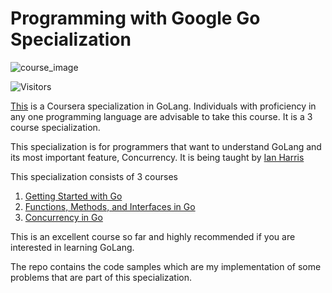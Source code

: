 # Programming with Google Go Specialization

![course_image](https://d3njjcbhbojbot.cloudfront.net/api/utilities/v1/imageproxy/https://d15cw65ipctsrr.cloudfront.net/93/7aca50b42f11e7849503d6352634bf/GOrdonGOpher.jpg?auto=format%2Ccompress&dpr=1&w=175&h=175&fit=fill&bg=FFF)

![Visitors](https://visitor-badge.laobi.icu/badge?page_id=rahulrachh.coursera-Programming-with-Google-Go-Specialization)

[This](https://www.coursera.org/specializations/google-golang) is a Coursera specialization in GoLang. Individuals with proficiency in any one programming language are advisable to take this course. It is a 3 course specialization.

This specialization is for programmers that want to understand GoLang and its most important feature, Concurrency. It is being taught by [Ian Harris](https://www.ics.uci.edu/~harris/)

This specialization consists of 3 courses
1. [Getting Started with Go](https://www.coursera.org/learn/golang-getting-started)
2. [Functions, Methods, and Interfaces in Go](https://www.coursera.org/learn/golang-functions-methods)
3. [Concurrency in Go](https://www.coursera.org/learn/golang-concurrency)

This is an excellent course so far and highly recommended if you are interested in learning GoLang.

The repo contains the code samples which are my implementation of some problems that are part of this specialization.

